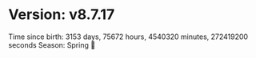 # Version: v8.7.17
Time since birth: 3153 days, 75672 hours, 4540320 minutes, 272419200 seconds
Season: Spring 🌸
